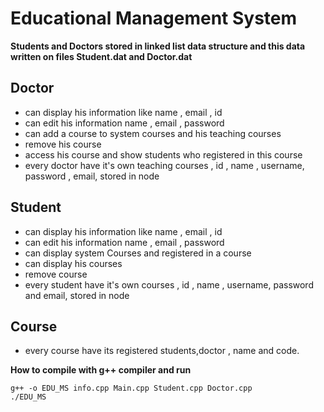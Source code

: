 # Educational Management System

**Students and Doctors stored in linked list data structure and this data written on files Student.dat and Doctor.dat**

## Doctor
  * can display his information like name , email , id
  * can edit his information name , email , password
  * can add a course to system courses and his teaching courses
  * remove his course
  * access his course and show students who registered in this course
  * every doctor have it's own teaching courses , id , name , username, password , email, stored in node

## Student
 * can display his information like name , email , id
 * can edit his information name , email , password
 * can display system Courses and registered in a course
 * can display his courses
 * remove course
 * every student have it's own courses , id , name , username, password and email, stored in node


## Course
* every course have its registered students,doctor , name and code.


**How to compile with g++ compiler and run**
```
g++ -o EDU_MS info.cpp Main.cpp Student.cpp Doctor.cpp
./EDU_MS

```
